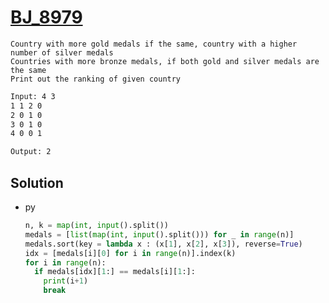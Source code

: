 # [BJ_8979](https://acmicpc.net/problem/8979)

```en
Country with more gold medals if the same, country with a higher number of silver medals
Countries with more bronze medals, if both gold and silver medals are the same
Print out the ranking of given country
```

```txt
Input: 4 3
1 1 2 0
2 0 1 0
3 0 1 0
4 0 0 1

Output: 2
```

## Solution

* py

  ```py
  n, k = map(int, input().split())
  medals = [list(map(int, input().split())) for _ in range(n)]
  medals.sort(key = lambda x : (x[1], x[2], x[3]), reverse=True)
  idx = [medals[i][0] for i in range(n)].index(k)
  for i in range(n):
    if medals[idx][1:] == medals[i][1:]:
      print(i+1)
      break
  ```
